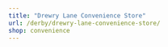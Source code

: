 ```yaml
---
title: "Drewry Lane Convenience Store"
url: /derby/drewry-lane-convenience-store/
shop: convenience
---
```

